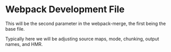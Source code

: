 # Webpack Development File

This will be the second parameter in the webpack-merge, the first being the base file.

Typically here we will be adjusting source maps, mode, chunking, output names, and HMR.
